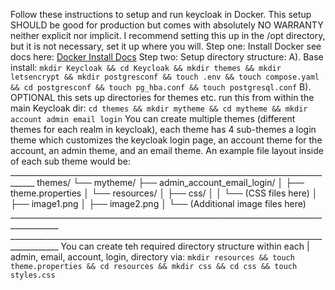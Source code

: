 Follow these instructions to setup and run keycloak in Docker. This setup SHOULD be good for production but comes with absolutely NO WARRANTY neither explicit nor implicit. 
I recommend setting this up in the /opt directory, but it is not necessary, set it up where you will.
Step one: Install Docker see docs here: <a href="https://docs.docker.com/engine/install">Docker Install Docs</a>
Step two: Setup directory structure:
  A). Base install: `mkdir Keycloak && cd Keycloak && mkdir themes && mkdir letsencrypt && mkdir postgresconf && touch .env && touch compose.yaml && cd postgresconf && touch pg_hba.conf && touch postgresql.conf`
  B). OPTIONAL this sets up directories for themes etc. run this from within the main Keycloak dir: `cd themes && mkdir mytheme && cd mytheme && mkdir account admin email login`
    You can create multiple themes (different themes for each realm in keycloak), each theme has 4 sub-themes a login theme which customizes the keycloak login page, an account theme for the account,
    an admin theme, and an email theme. An example file layout inside of each sub theme would be: 
    ____________________________________________________________________________________
      themes/
          └── mytheme/
              ├── admin_account_email_login/
              │   ├── theme.properties
              │   └── resources/
              │       ├── css/
              │       │   └── (CSS files here)
              │       ├── image1.png
              │       ├── image2.png
              │       └── (Additional image files here)
    __________________________________________________________________________________________
    __________________________________________________________________________________________
    You can create teh required directory structure within each | admin, email, account, login, directory via:
    `mkdir resources && touch theme.properties && cd resources && mkdir css && cd css && touch styles.css`
